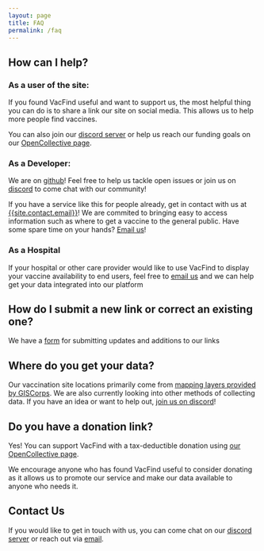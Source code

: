 ```yaml
---
layout: page
title: FAQ
permalink: /faq
---
```


## How can I help?

### As a user of the site:
If you found VacFind useful and want to support us, the most helpful thing you can do is to share a link our site on social media. This allows us to help more people find vaccines.

You can also join our [discord server]({{site.social.discord}}) or help us reach our funding goals on our [OpenCollective page][2].

### As a Developer:
We are on [github](https://github.com/{{site.github_username}})! Feel free to help us tackle open issues or join us on [discord]({{site.social.discord}}) to come chat with our community!

If you have a service like this for people already, get in contact with us at [{{site.contact.email}}][1]!
We are commited to bringing easy to access information such as where to get a vaccine to the general public.
Have some spare time on your hands?
[Email us][1]!

### As a Hospital

If your hospital or other care provider would like to use VacFind to display your vaccine availability to end users, feel free to [email us][1] and we can help get your data integrated into our platform


## How do I submit a new link or correct an existing one?
We have a [form]({{site.data.link-corrections}}) for submitting updates and additions to our links

## Where do you get your data?
Our vaccination site locations primarily come from  [mapping layers provided by GISCorps]({{site.data.map-source}}). We are also currently looking into other methods of collecting data. If you have an idea or want to help out, [join us on discord]({{site.social.discord}})!


## Do you have a donation link?

Yes! You can support VacFind with a tax-deductible donation using [our  OpenCollective page][2].

We encourage anyone who has found VacFind useful to consider donating as it allows us to promote our service and make our data available to anyone who needs it. 

## Contact Us

If you would like to get in touch with us, you can come chat on our [discord server]({{site.social.discord}}) or reach out via [email][1]. 

[1]: mailto:{{site.contact.email}}
[2]: {{site.social.opencollective}}
